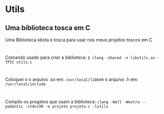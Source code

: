 # Utils
## Uma biblioteca tosca em C
Uma Biblioteca idiota e tosca para usar nos meus projetos toscos em C
#
Comando usado para criar a biblioteca: `$ clang -shared -o libutils.so -fPIC utils.c`
#
Coloquei o o arquivo .so em: `/usr/local/lib64`e o arquivo .h em: `/usr/local/include`
#
Compilo os progetos que usam a biblioteca: `clang -Wall -Wextra --pedantic -std=c99 -o projeto projeto.c -lutils`
